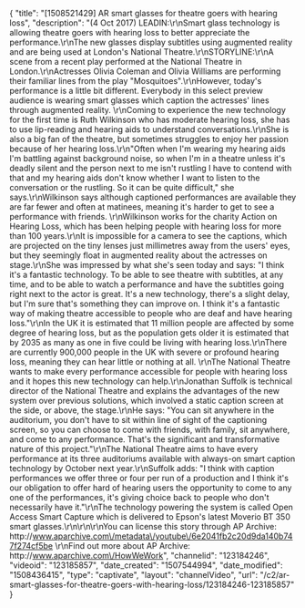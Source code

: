 {
    "title": "[1508521429] AR smart glasses for theatre goers with hearing loss",
    "description": "(4 Oct 2017) LEADIN:\r\nSmart glass technology is allowing theatre goers with hearing loss to better appreciate the performance.\r\nThe new glasses display subtitles using augmented reality and are being used at London's National Theatre.\r\nSTORYLINE:\r\nA scene from a recent play performed at the National Theatre in London.\r\nActresses Olivia Coleman and Olivia Williams are performing their familiar lines from the play \"Mosquitoes\".\r\nHowever, today's performance is a little bit different. Everybody in this select preview audience is wearing smart glasses which caption the actresses' lines through augmented reality. \r\nComing to experience the new technology for the first time is Ruth Wilkinson who has moderate hearing loss, she has to use lip-reading and hearing aids to understand conversations.\r\nShe is also a big fan of the theatre, but sometimes struggles to enjoy her passion because of her hearing loss.\r\n\"Often when I'm wearing my hearing aids I'm battling against background noise, so when I'm in a theatre unless it's deadly silent and the person next to me isn't rustling I have to contend with that and my hearing aids don't know whether I want to listen to the conversation or the rustling. So it can be quite difficult,\" she says.\r\nWilkinson says although captioned performances are available they are far fewer and often at matinees, meaning it's harder to get to see a performance with friends. \r\nWilkinson works for the charity Action on Hearing Loss, which has been helping people with hearing loss for more than 100 years.\r\nIt is impossible for a camera to see the captions, which are projected on the tiny lenses just millimetres away from the users' eyes, but they seemingly float in augmented reality about the actresses on stage.\r\nShe was impressed by what she's seen today and says: \"I think it's a fantastic technology. To be able to see theatre with subtitles, at any time, and to be able to watch a performance and have the subtitles going right next to the actor is great. It's a new technology, there's a slight delay, but I'm sure that's something they can improve on. I think it's a fantastic way of making theatre accessible to people who are deaf and have hearing loss.\"\r\nIn the UK it is estimated that 11 million people are affected by some degree of hearing loss, but as the population gets older it is estimated that by 2035 as many as one in five could be living with hearing loss.\r\nThere are currently 900,000 people in the UK with severe or profound hearing loss, meaning they can hear little or nothing at all. \r\nThe National Theatre wants to make every performance accessible for people with hearing loss and it hopes this new technology can help.\r\nJonathan Suffolk is technical director of the National Theatre and explains the advantages of the new system over previous solutions, which involved a static caption screen at the side, or above, the stage.\r\nHe says: \"You can sit anywhere in the auditorium, you don't have to sit within line of sight of the captioning screen, so you can choose to come with friends, with family, sit anywhere, and come to any performance. That's the significant and transformative nature of this project.\"\r\nThe National Theatre aims to have every performance at its three auditoriums available with always-on smart caption technology by October next year.\r\nSuffolk adds: \"I think with caption performances we offer three or four per run of a production and I think it's our obligation to offer hard of hearing users the opportunity to come to any one of the performances, it's giving choice back to people who don't necessarily have it.\"\r\nThe technology powering the system is called Open Access Smart Capture which is delivered to Epson's latest Moverio BT 350 smart glasses.\r\n\r\n\r\nYou can license this story through AP Archive: http:\/\/www.aparchive.com\/metadata\/youtube\/6e2041fb2c20d9da140b747f274cf5be \r\nFind out more about AP Archive: http:\/\/www.aparchive.com\/HowWeWork",
    "channelid": "123184246",
    "videoid": "123185857",
    "date_created": "1507544994",
    "date_modified": "1508436415",
    "type": "captivate",
    "layout": "channelVideo",
    "url": "\/c2\/ar-smart-glasses-for-theatre-goers-with-hearing-loss\/123184246-123185857"
}
